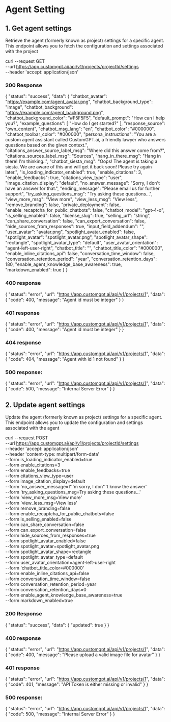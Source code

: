 # Agent Setting

## 1. Get agent settings
Retrieve the agent (formerly known as project) settings for a specific agent. This endpoint allows you to fetch the configuration and settings associated with the project

curl --request GET \
     --url https://app.customgpt.ai/api/v1/projects/projectId/settings \
     --header 'accept: application/json'
    

### 200 Response

{
  "status": "success",
  "data": {
    "chatbot_avatar": "https://example.com/agent_avatar.png",
    "chatbot_background_type": "image",
    "chatbot_background": "https://example.com/agent_background.png",
    "chatbot_background_color": "#F5F5F5",
    "default_prompt": "How can I help you?",
    "example_questions": [
      "How do I get started?"
    ],
    "response_source": "own_content",
    "chatbot_msg_lang": "en",
    "chatbot_color": "#000000",
    "chatbot_toolbar_color": "#000000",
    "persona_instructions": "You are a custom agent assistant called CustomGPT.ai, a friendly lawyer who answers questions based on the given context.",
    "citations_answer_source_label_msg": "Where did this answer come from?",
    "citations_sources_label_msg": "Sources",
    "hang_in_there_msg": "Hang in there! I'm thinking..",
    "chatbot_siesta_msg": "Oops! The agent is taking a siesta. We are aware of this and will get it back soon! Please try again later.",
    "is_loading_indicator_enabled": true,
    "enable_citations": 3,
    "enable_feedbacks": true,
    "citations_view_type": "user",
    "image_citation_display": "default",
    "no_answer_message": "Sorry, I don't have an answer for that.",
    "ending_message": "Please email us for further support",
    "try_asking_questions_msg": "Try asking these questions...",
    "view_more_msg": "View more",
    "view_less_msg": "View less",
    "remove_branding": false,
    "private_deployment": false,
    "enable_recaptcha_for_public_chatbots": false,
    "chatbot_model": "gpt-4-o",
    "is_selling_enabled": false,
    "license_slug": true,
    "selling_url": "string",
    "can_share_conversation": false,
    "can_export_conversation": false,
    "hide_sources_from_responses": true,
    "input_field_addendum": "",
    "user_avatar": "avatar.png",
    "spotlight_avatar_enabled": false,
    "spotlight_avatar": "spotlight_avatar.png",
    "spotlight_avatar_shape": "rectangle",
    "spotlight_avatar_type": "default",
    "user_avatar_orientation": "agent-left-user-right",
    "chatbot_title": "",
    "chatbot_title_color": "#000000",
    "enable_inline_citations_api": false,
    "conversation_time_window": false,
    "conversation_retention_period": "year",
    "conversation_retention_days": 180,
    "enable_agent_knowledge_base_awareness": true,
    "markdown_enabled": true
  }
}

### 400 response

{
  "status": "error",
  "url": "https://app.customgpt.ai/api/v1/projects/1",
  "data": {
    "code": 400,
    "message": "Agent id must be integer"
  }
}

### 401 response

{
  "status": "error",
  "url": "https://app.customgpt.ai/api/v1/projects/1",
  "data": {
    "code": 400,
    "message": "Agent id must be integer"
  }
}

### 404 response

{
  "status": "error",
  "url": "https://app.customgpt.ai/api/v1/projects/1",
  "data": {
    "code": 404,
    "message": "Agent with id 1 not found"
  }
}

### 500 response:

{
  "status": "error",
  "url": "https://app.customgpt.ai/api/v1/projects/1",
  "data": {
    "code": 500,
    "message": "Internal Server Error"
  }
}

## 2. Update agent settings

Update the agent (formerly known as project) settings for a specific agent. This endpoint allows you to update the configuration and settings associated with the agent


curl --request POST \
     --url https://app.customgpt.ai/api/v1/projects/projectId/settings \
     --header 'accept: application/json' \
     --header 'content-type: multipart/form-data' \
     --form is_loading_indicator_enabled=true \
     --form enable_citations=3 \
     --form enable_feedbacks=true \
     --form citations_view_type=user \
     --form image_citation_display=default \
     --form 'no_answer_message=I'\''m sorry, I don'\''t know the answer' \
     --form 'try_asking_questions_msg=Try asking these questions...' \
     --form 'view_more_msg=View more' \
     --form 'view_less_msg=View less' \
     --form remove_branding=false \
     --form enable_recaptcha_for_public_chatbots=false \
     --form is_selling_enabled=false \
     --form can_share_conversation=false \
     --form can_export_conversation=false \
     --form hide_sources_from_responses=true \
     --form spotlight_avatar_enabled=false \
     --form spotlight_avatar=spotlight_avatar.png \
     --form spotlight_avatar_shape=rectangle \
     --form spotlight_avatar_type=default \
     --form user_avatar_orientation=agent-left-user-right \
     --form 'chatbot_title_color=#000000' \
     --form enable_inline_citations_api=false \
     --form conversation_time_window=false \
     --form conversation_retention_period=year \
     --form conversation_retention_days=0 \
     --form enable_agent_knowledge_base_awareness=true \
     --form markdown_enabled=true

 
### 200 Response

{
  "status": "success",
  "data": {
    "updated": true
  }
}

### 400 response

{
  "status": "error",
  "url": "https://app.customgpt.ai/api/v1/projects/1",
  "data": {
    "code": 400,
    "message": "Please upload a valid image file for avatar"
  }
}

### 401 response

{
  "status": "error",
  "url": "https://app.customgpt.ai/api/v1/projects/1",
  "data": {
    "code": 401,
    "message": "API Token is either missing or invalid"
  }
}


### 500 response:
{
  "status": "error",
  "url": "https://app.customgpt.ai/api/v1/projects/1",
  "data": {
    "code": 500,
    "message": "Internal Server Error"
  }
}